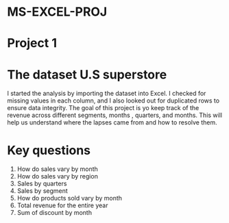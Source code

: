 # MS-EXCEL-PROJ
# Project 1 
# The dataset U.S superstore 
I started the analysis by importing the dataset into Excel.  I checked for missing values in each column, and I also looked out for duplicated rows to ensure data integrity. 
The goal of this project is yo keep track of the revenue across different segments, months , quarters, and months.
This will help us understand where the lapses came from and how to resolve them.

# Key questions 
1. How do sales vary by month 
2. How do sales vary by region
3. Sales by quarters 
4. Sales by segment 
5. How do products sold vary by month
6. Total revenue for the entire year
7. Sum of discount by month
